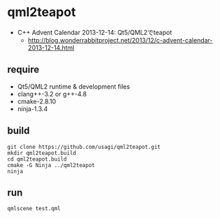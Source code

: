 # qml2teapot

- C++ Advent Calendar 2013-12-14: Qt5/QML2でteapot
    - http://blog.wonderrabbitproject.net/2013/12/c-advent-calendar-2013-12-14.html

## require

- Qt5/QML2 runtime & development files
- clang++-3.2 or g++-4.8
- cmake-2.8.10
- ninja-1.3.4

## build

    git clone https://github.com/usagi/qml2teapot.git
    mkdir qml2teapot.build
    cd qml2teapot.build
    cmake -G Ninja ../qml2teapot
    ninja

## run

    qmlscene test.qml

